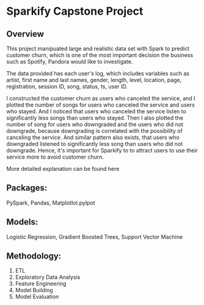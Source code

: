 # Sparkify Capstone Project

## Overview
This project manipuated large and realistic data set with Spark to predict customer churn, which is one of the most important decision the business such as Spotify, Pandora would like to investigate.

The data provided has each user's log, which includes variables such as artist, first name and last names, gender, length, level, location, page, registration, session ID, song, status, ts, user ID.

I constructed the customer churn as users who canceled the service, and I plotted the number of songs for users who canceled the service and users who stayed. And I noticed that users who canceled the service listen to significantly less songs than users who stayed. Then I also plotted the number of song for users who downgraded and the users who did not downgrade, because downgrading is correlated with the possibility of canceling the service. And similar pattern also exists, that users who downgraded listened to significantly less song than users who did not downgrade. Hence, it's important for Sparkify to to attract users to use their service more to avoid customer churn.

More detailed explanation can be found here <link href="https://medium.com/@luoyexinshi/sparkify-capstone-project-6572e5ed2a2b" rel="next" rev="prev">

## Packages:
PySpark, Pandas, Matplotlot.pylpot

## Models:
Logistic Regression, Gradient Boosted Trees, Support Vector Machine

## Methodology:
  1. ETL
  2. Exploratory Data Analysis
  3. Feature Engineering
  4. Model Building
  5. Model Evaluation
